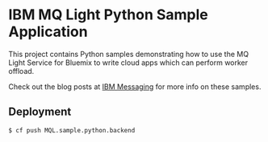 # IBM MQ Light Python Sample Application

This project contains Python samples demonstrating how to use the MQ Light
Service for Bluemix to write cloud apps which can perform worker offload.

Check out the blog posts at [IBM Messaging](https://developer.ibm.com/messaging/blogs/)
for more info on these samples.

## Deployment

```
$ cf push MQL.sample.python.backend
```
